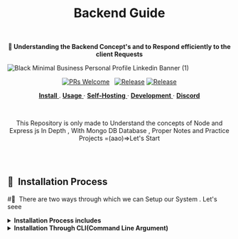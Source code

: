 <h1 align="center">
 Backend Guide 
</h1>
<br />
<p align="center"><strong>🔮 Understanding the Backend Concept's and to Respond efficiently to the client Requests </strong></p>


![Black Minimal Business Personal Profile Linkedin Banner (1)](https://github.com/ADItya0367/Backend-Guide/assets/113133103/79fb63b7-2257-4273-b102-fad533073e27)





<p align="center">
<a href="https://github.com/plandex-ai/plandex/pulls"><img src="https://img.shields.io/badge/PRs-welcome-brightgreen.svg" alt="PRs Welcome" /></a> 
<a href="https://github.com/plandex-ai/plandex/releases?q=cli"><img src="https://img.shields.io/github/v/release/plandex-ai/plandex?filter=cli*" alt="Release" /></a>
<a href="https://github.com/plandex-ai/plandex/releases?q=server"><img src="https://img.shields.io/github/v/release/plandex-ai/plandex?filter=server*" alt="Release" /></a>

</p>

<p align="center">
  <a href="#install">
    <b>Install</b>
  </a>
  .
    <a href="./guides/USAGE.md">
    <b>Usage</b>
  </a>
  ·
  <a href="./guides/HOSTING.md">
    <b>Self-Hosting</b>
  </a>
  ·
    <a href="./guides/DEVELOPMENT.md">
    <b>Development</b>
  </a>
  ·
  <a href="https://discord.gg/plandex-ai">
    <b>Discord</b>
  </a>  
</p>

<br/>

<p align="center">This Repository is only made to Understand the concepts of Node and Express js In Depth , With Mongo DB Database , Proper Notes and Practice Projects =(aao)=>Let's Start </p>


<br/>

<br/>

## 🌟  Installation Process 

#📑  There are two ways through which we can Setup our System . Let's seee

<details>
 <summary><b>Installation Process includes</b></summary>
 <br>
<p>
- Download Nodejs (Make sure version should be > 17 )
 
*  open cmd and run this coommand by going to desktop (cd Desktop) command:npx create-react-native-app project_name 

* now run this command to start your metro cmd prompt (from where your app will be initialised) command: npx expo start
*   Here you can get some errors toh brothers Acche se step follow karna
 *   Now here before running previous command make sure to start an emulator (i will recommend Android Studio)
 *   Download Android Studio and Install it (settings same rehne dena)....install completely
 *   After installing go to SDK Manager 
</p>
</details>

<details>
<summary><b>Installation Through CLI(Command Line Argument)</b></summary>

<p>
<pre><code>git clone https://github.com/plandex-ai/plandex.git
git clone https://github.com/plandex-ai/survey.git
cd plandex/app/cli
go build -ldflags "-X plandex/version.Version=$(cat version.txt)"
mv plandex /usr/local/bin # adapt as needed for your system
</code></pre>
</p>
</details>
